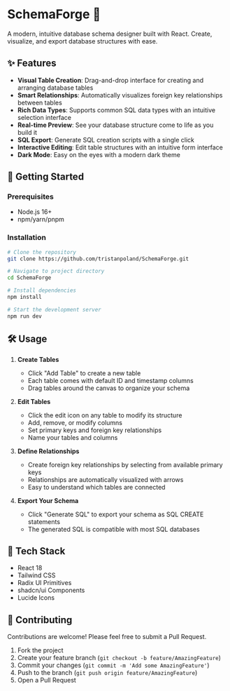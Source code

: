 # SchemaForge 🔨

A modern, intuitive database schema designer built with React. Create, visualize, and export database structures with ease.

## ✨ Features

- **Visual Table Creation**: Drag-and-drop interface for creating and arranging database tables
- **Smart Relationships**: Automatically visualizes foreign key relationships between tables
- **Rich Data Types**: Supports common SQL data types with an intuitive selection interface
- **Real-time Preview**: See your database structure come to life as you build it
- **SQL Export**: Generate SQL creation scripts with a single click
- **Interactive Editing**: Edit table structures with an intuitive form interface
- **Dark Mode**: Easy on the eyes with a modern dark theme

## 🚀 Getting Started

### Prerequisites

- Node.js 16+
- npm/yarn/pnpm

### Installation

```bash
# Clone the repository
git clone https://github.com/tristanpoland/SchemaForge.git

# Navigate to project directory
cd SchemaForge

# Install dependencies
npm install

# Start the development server
npm run dev
```

## 🛠 Usage

1. **Create Tables**
   - Click "Add Table" to create a new table
   - Each table comes with default ID and timestamp columns
   - Drag tables around the canvas to organize your schema

2. **Edit Tables**
   - Click the edit icon on any table to modify its structure
   - Add, remove, or modify columns
   - Set primary keys and foreign key relationships
   - Name your tables and columns

3. **Define Relationships**
   - Create foreign key relationships by selecting from available primary keys
   - Relationships are automatically visualized with arrows
   - Easy to understand which tables are connected

4. **Export Your Schema**
   - Click "Generate SQL" to export your schema as SQL CREATE statements
   - The generated SQL is compatible with most SQL databases

## 🎨 Tech Stack

- React 18
- Tailwind CSS
- Radix UI Primitives
- shadcn/ui Components
- Lucide Icons

## 🤝 Contributing

Contributions are welcome! Please feel free to submit a Pull Request.

1. Fork the project
2. Create your feature branch (`git checkout -b feature/AmazingFeature`)
3. Commit your changes (`git commit -m 'Add some AmazingFeature'`)
4. Push to the branch (`git push origin feature/AmazingFeature`)
5. Open a Pull Request
